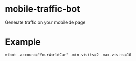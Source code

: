 # mobile-traffic-bot
Generate traffic on your mobile.de page

# Example
`mtbot -account="YourWorldCar" -min-visits=2 -max-visits=10`